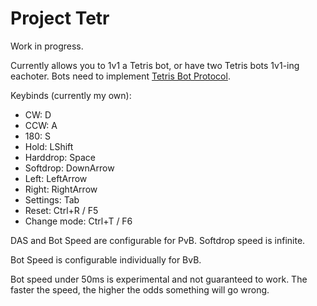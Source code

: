 
# Project Tetr
Work in progress.

Currently allows you to 1v1 a Tetris bot, or have two Tetris bots 1v1-ing eachoter. Bots need to implement [Tetris Bot Protocol](https://github.com/tetris-bot-protocol/tbp-spec/).

Keybinds (currently my own):

 - CW: D
 - CCW: A
 - 180: S
 - Hold: LShift
 - Harddrop: Space
 - Softdrop: DownArrow
 - Left: LeftArrow
 - Right: RightArrow
 - Settings: Tab
 - Reset: Ctrl+R / F5
 - Change mode: Ctrl+T / F6

DAS and Bot Speed are configurable for PvB.
Softdrop speed is infinite.

Bot Speed is configurable individually for BvB.

Bot speed under 50ms is experimental and not guaranteed to work. The faster the speed, the higher the odds something will go wrong.
